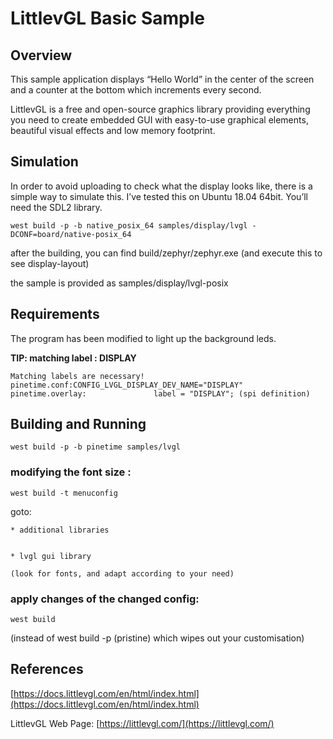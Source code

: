 # LittlevGL Basic Sample

## Overview

This sample application displays “Hello World” in the center of the screen
and a counter at the bottom which increments every second.

LittlevGL is a free and open-source graphics library providing everything you need to create embedded GUI with easy-to-use graphical elements, beautiful visual effects and low memory footprint.

## Simulation

In order to avoid uploading to check what the display looks like, there is a simple way to simulate this.
I’ve tested this on Ubuntu 18.04 64bit. You’ll need the SDL2 library.

```
west build -p -b native_posix_64 samples/display/lvgl -DCONF=board/native-posix_64
```

after the building, you can find build/zephyr/zephyr.exe (and execute this to see display-layout)

the sample is provided as samples/display/lvgl-posix

## Requirements

The program has been modified to light up the background leds.

**TIP: matching label : DISPLAY**

```
Matching labels are necessary!
pinetime.conf:CONFIG_LVGL_DISPLAY_DEV_NAME="DISPLAY"
pinetime.overlay:               label = "DISPLAY"; (spi definition)
```

## Building and Running

```
west build -p -b pinetime samples/lvgl
```

### modifying the font size :

```
west build -t menuconfig
```

goto:

    
    * additional libraries


    * lvgl gui library

    (look for fonts, and adapt according to your need)

### apply changes of the changed config:

```
west build
```

(instead of west build -p (pristine) which wipes out your customisation)

## References

[https://docs.littlevgl.com/en/html/index.html](https://docs.littlevgl.com/en/html/index.html)

LittlevGL Web Page: [https://littlevgl.com/](https://littlevgl.com/)

